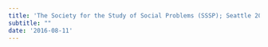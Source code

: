 ```yaml
---
title: 'The Society for the Study of Social Problems (SSSP); Seattle 2016 - “The Politics of Knowledge Production”'
subtitle: ""
date: '2016-08-11'
---
```

